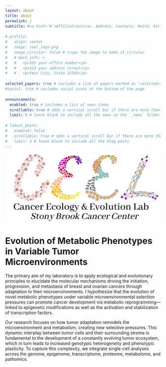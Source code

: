 ```yaml
---
layout: about
title: about
permalink: /
subtitle: #<a href='#'>Affiliations</a>. Address. Contacts. Motto. Etc.

# profile:
#   align: center
#   image: ceel_logo.png
#   image_circular: false # crops the image to make it circular
#   # more_info: >
#   #   <p>555 your office number</p>
#   #   <p>123 your address street</p>
#   #   <p>Your City, State 12345</p>

selected_papers: true # includes a list of papers marked as "selected={true}"
#social: true # includes social icons at the bottom of the page

announcements:
  enabled: true # includes a list of news items
  scrollable: true # adds a vertical scroll bar if there are more than 3 news items
  limit: 5 # leave blank to include all the news in the `_news` folder

# latest_posts:
#   enabled: false
#   scrollable: true # adds a vertical scroll bar if there are more than 3 new posts items
#   limit: 3 # leave blank to include all the blog posts
---
```


<p align="center">
  <img src="/assets/img/ceel_logo.png" alt="Logo" width="500">
</p>

# Evolution of Metabolic Phenotypes in Variable Tumor Microenvironments

The primary aim of my laboratory is to apply ecological and evolutionary principles to elucidate the molecular mechanisms driving the initiation, progression, and metastasis of breast and ovarian cancers through adaptation to their microenvironments. I hypothesize that the evolution of novel metabolic phenotypes under variable microenvironmental selection pressures can promote cancer development via metabolic reprogramming—linked to epigenetic modifications as well as the activation and stabilization of transcription factors.

Our research focuses on how tumor adaptation remodels the microenvironment and metabolism, creating new selective pressures. This dynamic interplay between tumor cells and their surrounding stroma is fundamental to the development of a constantly evolving tumor ecosystem, which in turn leads to increased genotypic heterogeneity and phenotypic plasticity. To capture this complexity, we integrate single-cell analyses across the genome, epigenome, transcriptome, proteome, metabolome, and pathomics.